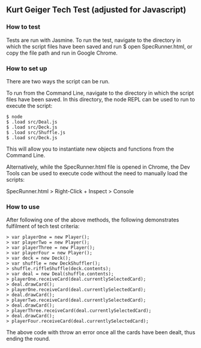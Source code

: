 ## Kurt Geiger Tech Test (adjusted for Javascript)

### How to test

Tests are run with Jasmine.
To run the test, navigate to the directory in which the script files have been saved and run $ open SpecRunner.html, or copy the file path and run in Google Chrome.

### How to set up

There are two ways the script can be run.

To run from the Command Line, navigate to the directory in which the script files have been saved. In this directory, the node REPL can be used to run to execute the script:

  ```
  $ node
  $ .load src/Deal.js
  $ .load src/Deck.js
  $ .load src/Shuffle.js
  $ .load src/Deck.js
  ```

This will allow you to instantiate new objects and functions from the Command Line.

Alternatively, while the SpecRunner.html file is opened in Chrome, the Dev Tools can be used to execute code without the need to manually load the scripts:

  SpecRunner.html > Right-Click + Inspect > Console

### How to use

After following one of the above methods, the following demonstrates fulfilment of tech test criteria:

  ```
  > var playerOne = new Player();
  > var playerTwo = new Player();
  > var playerThree = new Player();
  > var playerFour = new Player();
  > var deck = new Deck();
  > var shuffle = new DeckShuffler();
  > shuffle.riffleShuffle(deck.contents);
  > var deal = new Deal(shuffle.contents);
  > playerOne.receiveCard(deal.currentlySelectedCard);
  > deal.drawCard();
  > playerOne.receiveCard(deal.currentlySelectedCard);
  > deal.drawCard();
  > playerTwo.receiveCard(deal.currentlySelectedCard);
  > deal.drawCard();
  > playerThree.receiveCard(deal.currentlySelectedCard);
  > deal.drawCard();
  > playerFour.receiveCard(deal.currentlySelectedCard);
  ```

 The above code with throw an error once all the cards have been dealt, thus ending the round.
